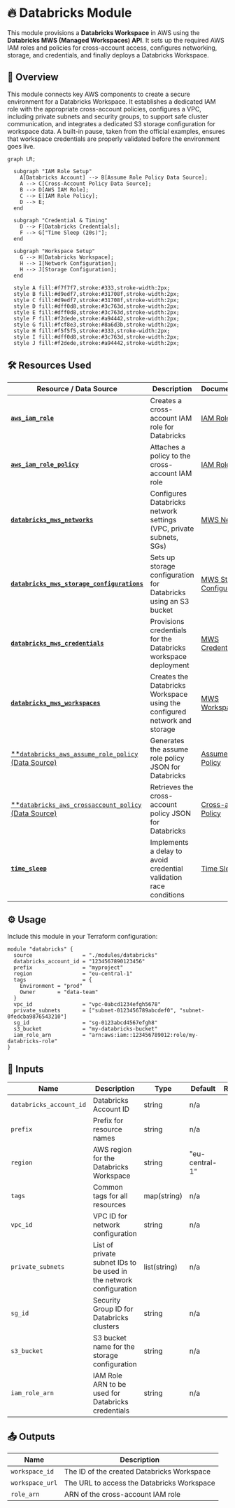 # 🔥 Databricks Module

This module provisions a **Databricks Workspace** in AWS using the **Databricks MWS (Managed Workspaces) API**. It sets up the required AWS IAM roles and policies for cross-account access, configures networking, storage, and credentials, and finally deploys a Databricks Workspace.

## 📖 Overview

This module connects key AWS components to create a secure environment for a Databricks Workspace. It establishes a dedicated IAM role with the appropriate cross-account policies, configures a VPC, including private subnets and security groups, to support safe cluster communication, and integrates a dedicated S3 storage configuration for workspace data. A built-in pause, taken from the official examples, ensures that workspace credentials are properly validated before the environment goes live.

```mermaid
graph LR;

  subgraph "IAM Role Setup"
    A[Databricks Account] --> B[Assume Role Policy Data Source];
    A --> C[Cross-Account Policy Data Source];
    B --> D[AWS IAM Role];
    C --> E[IAM Role Policy];
    D --> E;
  end

  subgraph "Credential & Timing"
    D --> F[Databricks Credentials];
    F --> G["Time Sleep (20s)"];
  end

  subgraph "Workspace Setup"
    G --> H[Databricks Workspace];
    H --> I[Network Configuration];
    H --> J[Storage Configuration];
  end

  style A fill:#f7f7f7,stroke:#333,stroke-width:2px;
  style B fill:#d9edf7,stroke:#31708f,stroke-width:2px;
  style C fill:#d9edf7,stroke:#31708f,stroke-width:2px;
  style D fill:#dff0d8,stroke:#3c763d,stroke-width:2px;
  style E fill:#dff0d8,stroke:#3c763d,stroke-width:2px;
  style F fill:#f2dede,stroke:#a94442,stroke-width:2px;
  style G fill:#fcf8e3,stroke:#8a6d3b,stroke-width:2px;
  style H fill:#f5f5f5,stroke:#333,stroke-width:2px;
  style I fill:#dff0d8,stroke:#3c763d,stroke-width:2px;
  style J fill:#f2dede,stroke:#a94442,stroke-width:2px;
```

## 🛠 Resources Used

| Resource / Data Source                                                                                                                                                   | Description                                                               | Documentation                                                                                                    |
| ------------------------------------------------------------------------------------------------------------------------------------------------------------------------ | ------------------------------------------------------------------------- | ---------------------------------------------------------------------------------------------------------------- |
| [**`aws_iam_role`**](https://registry.terraform.io/providers/hashicorp/aws/latest/docs/resources/iam_role)                                                               | Creates a cross-account IAM role for Databricks                           | [IAM Role](https://docs.aws.amazon.com/IAM/latest/UserGuide/id_roles.html)                                       |
| [**`aws_iam_role_policy`**](https://registry.terraform.io/providers/hashicorp/aws/latest/docs/resources/iam_role_policy)                                                 | Attaches a policy to the cross-account IAM role                           | [IAM Role Policy](https://docs.aws.amazon.com/IAM/latest/UserGuide/access_policies.html)                         |
| [**`databricks_mws_networks`**](https://registry.terraform.io/providers/databricks/databricks/latest/docs/resources/mws_networks)                                        | Configures Databricks network settings (VPC, private subnets, SGs)        | [MWS Networks](https://docs.databricks.com/administration-guide/account-settings/mws-networks.html)              |
| [**`databricks_mws_storage_configurations`**](https://registry.terraform.io/providers/databricks/databricks/latest/docs/resources/mws_storage_configurations)            | Sets up storage configuration for Databricks using an S3 bucket           | [MWS Storage Configurations](https://docs.databricks.com/administration-guide/account-settings/mws-storage.html) |
| [**`databricks_mws_credentials`**](https://registry.terraform.io/providers/databricks/databricks/latest/docs/resources/mws_credentials)                                  | Provisions credentials for the Databricks workspace deployment            | [MWS Credentials](https://docs.databricks.com/administration-guide/account-settings/mws-credentials.html)        |
| [**`databricks_mws_workspaces`**](https://registry.terraform.io/providers/databricks/databricks/latest/docs/resources/mws_workspaces)                                    | Creates the Databricks Workspace using the configured network and storage | [MWS Workspaces](https://docs.databricks.com/administration-guide/account-settings/mws-workspaces.html)          |
| [\*\*`databricks_aws_assume_role_policy` (Data Source)](https://registry.terraform.io/providers/databricks/databricks/latest/docs/data-sources/aws_assume_role_policy)   | Generates the assume role policy JSON for Databricks                      | [Assume Role Policy](https://docs.databricks.com/administration-guide/account-settings/mws-iam.html)             |
| [\*\*`databricks_aws_crossaccount_policy` (Data Source)](https://registry.terraform.io/providers/databricks/databricks/latest/docs/data-sources/aws_crossaccount_policy) | Retrieves the cross-account policy JSON for Databricks                    | [Cross-account Policy](https://docs.databricks.com/administration-guide/account-settings/mws-iam.html)           |
| [**`time_sleep`**](https://registry.terraform.io/providers/hashicorp/time/latest/docs/resources/sleep)                                                                   | Implements a delay to avoid credential validation race conditions         | [Time Sleep](https://registry.terraform.io/providers/hashicorp/time/latest/docs/resources/sleep)                 |

## ⚙️ Usage

Include this module in your Terraform configuration:

```hcl
module "databricks" {
  source                = "./modules/databricks"
  databricks_account_id = "1234567890123456"
  prefix                = "myproject"
  region                = "eu-central-1"
  tags                  = {
    Environment = "prod"
    Owner       = "data-team"
  }
  vpc_id                = "vpc-0abcd1234efgh5678"
  private_subnets       = ["subnet-0123456789abcdef0", "subnet-0fedcba9876543210"]
  sg_id                 = "sg-0123abcd4567efgh8"
  s3_bucket             = "my-databricks-bucket"
  iam_role_arn          = "arn:aws:iam::123456789012:role/my-databricks-role"
}
```

## 🔑 Inputs

| Name                    | Description                                                        | Type         | Default        | Required |
| ----------------------- | ------------------------------------------------------------------ | ------------ | -------------- | :------: |
| `databricks_account_id` | Databricks Account ID                                              | string       | n/a            |  ✅ Yes  |
| `prefix`                | Prefix for resource names                                          | string       | n/a            |  ✅ Yes  |
| `region`                | AWS region for the Databricks Workspace                            | string       | "eu-central-1" |  ❌ No   |
| `tags`                  | Common tags for all resources                                      | map(string)  | n/a            |  ✅ Yes  |
| `vpc_id`                | VPC ID for network configuration                                   | string       | n/a            |  ✅ Yes  |
| `private_subnets`       | List of private subnet IDs to be used in the network configuration | list(string) | n/a            |  ✅ Yes  |
| `sg_id`                 | Security Group ID for Databricks clusters                          | string       | n/a            |  ✅ Yes  |
| `s3_bucket`             | S3 bucket name for the storage configuration                       | string       | n/a            |  ✅ Yes  |
| `iam_role_arn`          | IAM Role ARN to be used for Databricks credentials                 | string       | n/a            |  ✅ Yes  |

## 📤 Outputs

| Name            | Description                                |
| --------------- | ------------------------------------------ |
| `workspace_id`  | The ID of the created Databricks Workspace |
| `workspace_url` | The URL to access the Databricks Workspace |
| `role_arn`      | ARN of the cross-account IAM role          |
